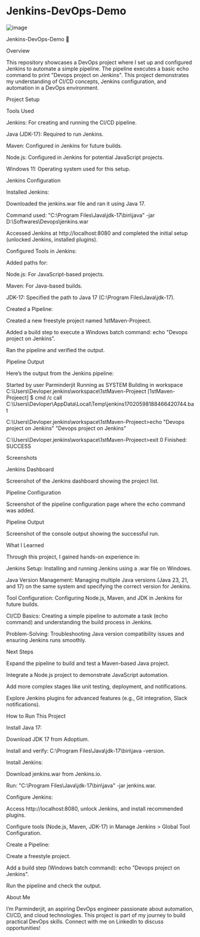 # Jenkins-DevOps-Demo
![image](https://github.com/user-attachments/assets/252c99f4-8c87-485b-a3bf-cf59bda3d171)



Jenkins-DevOps-Demo 🚀

Overview

This repository showcases a DevOps project where I set up and configured Jenkins to automate a simple pipeline. The pipeline executes a basic echo command to print "Devops project on Jenkins". This project demonstrates my understanding of CI/CD concepts, Jenkins configuration, and automation in a DevOps environment.



Project Setup

Tools Used





Jenkins: For creating and running the CI/CD pipeline.



Java (JDK-17): Required to run Jenkins.



Maven: Configured in Jenkins for future builds.



Node.js: Configured in Jenkins for potential JavaScript projects.



Windows 11: Operating system used for this setup.

Jenkins Configuration





Installed Jenkins:





Downloaded the jenkins.war file and ran it using Java 17.



Command used: "C:\Program Files\Java\jdk-17\bin\java" -jar D:\Softwares\Devops\jenkins.war



Accessed Jenkins at http://localhost:8080 and completed the initial setup (unlocked Jenkins, installed plugins).



Configured Tools in Jenkins:





Added paths for:





Node.js: For JavaScript-based projects.



Maven: For Java-based builds.



JDK-17: Specified the path to Java 17 (C:\Program Files\Java\jdk-17).



Created a Pipeline:





Created a new freestyle project named 1stMaven-Projeect.



Added a build step to execute a Windows batch command: echo "Devops project on Jenkins".



Ran the pipeline and verified the output.



Pipeline Output

Here’s the output from the Jenkins pipeline:

Started by user Parminderjit
Running as SYSTEM
Building in workspace C:\Users\Devloper\.jenkins\workspace\1stMaven-Projeect
[1stMaven-Projeect] $ cmd /c call C:\Users\Devloper\AppData\Local\Temp\jenkins17020598188466420744.bat

C:\Users\Devloper\.jenkins\workspace\1stMaven-Projeect>echo "Devops project on Jenkins" 
"Devops project on Jenkins"

C:\Users\Devloper\.jenkins\workspace\1stMaven-Projeect>exit 0 
Finished: SUCCESS

Screenshots

Jenkins Dashboard



Screenshot of the Jenkins dashboard showing the project list.

Pipeline Configuration



Screenshot of the pipeline configuration page where the echo command was added.

Pipeline Output



Screenshot of the console output showing the successful run.



What I Learned

Through this project, I gained hands-on experience in:





Jenkins Setup: Installing and running Jenkins using a .war file on Windows.



Java Version Management: Managing multiple Java versions (Java 23, 21, and 17) on the same system and specifying the correct version for Jenkins.



Tool Configuration: Configuring Node.js, Maven, and JDK in Jenkins for future builds.



CI/CD Basics: Creating a simple pipeline to automate a task (echo command) and understanding the build process in Jenkins.



Problem-Solving: Troubleshooting Java version compatibility issues and ensuring Jenkins runs smoothly.



Next Steps





Expand the pipeline to build and test a Maven-based Java project.



Integrate a Node.js project to demonstrate JavaScript automation.



Add more complex stages like unit testing, deployment, and notifications.



Explore Jenkins plugins for advanced features (e.g., Git integration, Slack notifications).



How to Run This Project





Install Java 17:





Download JDK 17 from Adoptium.



Install and verify: C:\Program Files\Java\jdk-17\bin\java -version.



Install Jenkins:





Download jenkins.war from Jenkins.io.



Run: "C:\Program Files\Java\jdk-17\bin\java" -jar jenkins.war.



Configure Jenkins:





Access http://localhost:8080, unlock Jenkins, and install recommended plugins.



Configure tools (Node.js, Maven, JDK-17) in Manage Jenkins > Global Tool Configuration.



Create a Pipeline:





Create a freestyle project.



Add a build step (Windows batch command): echo "Devops project on Jenkins".



Run the pipeline and check the output.



About Me

I’m Parminderjit, an aspiring DevOps engineer passionate about automation, CI/CD, and cloud technologies. This project is part of my journey to build practical DevOps skills. Connect with me on LinkedIn to discuss opportunities!
